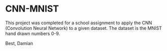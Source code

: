 # CNN-MNIST
This project was completed for a school assignment to apply the CNN (Convolution Neural Network) to a given dataset. The dataset is the MNIST hand drawn numbers 0-9.

Best,
Damian

